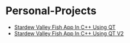 # Personal-Projects
- [Stardew Valley Fish App In C++ Using QT](https://github.com/Razvanix445/StardewValleyFishQT)
- [Stardew Valley Fish App In C++ Using QT V2](https://github.com/Razvanix445/Stardew-Valley-App/tree/main/StardewValleyAppV2)
